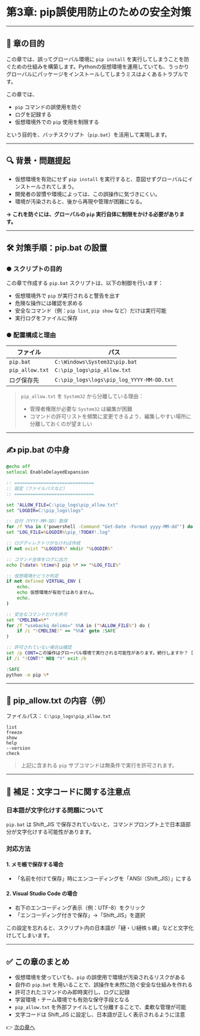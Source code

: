 # 第3章: pip誤使用防止のための安全対策

---

## 📌 章の目的

この章では、誤ってグローバル環境に `pip install` を実行してしまうことを防ぐための仕組みを構築します。Pythonの仮想環境を運用していても、うっかりグローバルにパッケージをインストールしてしまうミスはよくあるトラブルです。

この章では、

* `pip` コマンドの誤使用を防ぐ
* ログを記録する
* 仮想環境外での `pip` 使用を制限する

という目的を、バッチスクリプト（`pip.bat`）を活用して実現します。

---

## 🔍 背景・問題提起

* 仮想環境を有効にせず `pip install` を実行すると、意図せずグローバルにインストールされてしまう。
* 開発者の習慣や環境によっては、この誤操作に気づきにくい。
* 環境が汚染されると、後から再現や管理が困難になる。

**→ これを防ぐには、グローバルの `pip` 実行自体に制限をかける必要があります。**

---

## 🛠 対策手順：pip.bat の設置

### ● スクリプトの目的

この章で作成する `pip.bat` スクリプトは、以下の制御を行います：

* 仮想環境外で `pip` が実行されると警告を出す
* 危険な操作には確認を求める
* 安全なコマンド（例：`pip list`, `pip show` など）だけは実行可能
* 実行ログをファイルに保存

### ● 配置構成と理由

| ファイル            | パス                                        |
| --------------- | ----------------------------------------- |
| `pip.bat`       | `C:\Windows\System32\pip.bat`             |
| `pip_allow.txt` | `C:\pip_logs\pip_allow.txt`               |
| ログ保存先           | `C:\pip_logs\logs\pip_log_YYYY-MM-DD.txt` |

> `pip_allow.txt` を `System32` から分離している理由：
>
> * 管理者権限が必要な `System32` は編集が困難
> * コマンドの許可リストを頻繁に変更できるよう、編集しやすい場所に分離しておくのが望ましい

---

## ✍ pip.bat の中身

```bat
@echo off
setlocal EnableDelayedExpansion

:: ==============================
:: 設定（ファイルパスなど）
:: ==============================

set "ALLOW_FILE=C:\pip_logs\pip_allow.txt"
set "LOGDIR=C:\pip_logs\logs"

:: 日付（YYYY-MM-DD）取得
for /f %%a in ('powershell -Command "Get-Date -Format yyyy-MM-dd"') do set "TODAY=%%a"
set "LOG_FILE=%LOGDIR%\pip_!TODAY!.log"

:: ログディレクトリがなければ作成
if not exist "%LOGDIR%" mkdir "%LOGDIR%"

:: コマンド全体をログに出力
echo [%date% %time%] pip %* >> "%LOG_FILE%"

:: 仮想環境かどうか判定
if not defined VIRTUAL_ENV (
    echo.
    echo 仮想環境が有効ではありません。
    echo.
)

:: 安全なコマンドだけを許可
set "CMDLINE=%*"
for /f "usebackq delims=" %%A in ("%ALLOW_FILE%") do (
    if /i "!CMDLINE!" == "%%A" goto :SAFE
)

:: 許可されていない場合は確認
set /p CONT=この操作はグローバル環境で実行される可能性があります。続行しますか？ [Y/N]：
if /i "!CONT!" NEQ "Y" exit /b

:SAFE
python -m pip %*
```

---

## 📄 pip\_allow\.txt の内容（例）

ファイルパス： `C:\pip_logs\pip_allow.txt`

```text
list
freeze
show
help
--version
check
```

> 上記に含まれる `pip` サブコマンドは無条件で実行を許可されます。

---

## 🧠 補足：文字コードに関する注意点

### 日本語が文字化けする問題について

`pip.bat` は Shift\_JIS で保存されていないと、コマンドプロンプト上で日本語部分が文字化けする可能性があります。

### 対応方法

#### 1. メモ帳で保存する場合

* 「名前を付けて保存」時にエンコーディングを「ANSI（Shift\_JIS）」にする

#### 2. Visual Studio Code の場合

* 右下のエンコーディング表示（例：UTF-8）をクリック
* 「エンコーディング付きで保存」→「Shift\_JIS」を選択

この設定を忘れると、スクリプト内の日本語が「縺・∪縺帙ｓ縲」などと文字化けしてしまいます。

---

## ✅ この章のまとめ

* 仮想環境を使っていても、`pip` の誤使用で環境が汚染されるリスクがある
* 自作の `pip.bat` を用いることで、誤操作を未然に防ぐ安全な仕組みを作れる
* 許可されたコマンドのみ即時実行し、ログに記録
* 学習環境・チーム環境でも有効な保守手段となる
* `pip_allow.txt` を外部ファイルとして分離することで、柔軟な管理が可能
* 文字コードは Shift\_JIS に設定し、日本語が正しく表示されるように注意

👉 [次の章へ](step4.md)
